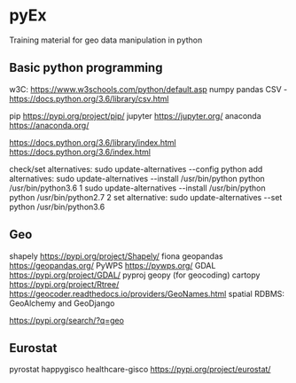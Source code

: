 # pyEx

Training material for geo data manipulation in python

## Basic python programming

w3C: https://www.w3schools.com/python/default.asp
numpy
pandas
CSV - https://docs.python.org/3.6/library/csv.html

pip https://pypi.org/project/pip/
jupyter https://jupyter.org/
anaconda https://anaconda.org/

https://docs.python.org/3.6/library/index.html
https://docs.python.org/3.6/index.html


check/set alternatives:
sudo update-alternatives --config python
add alternatives:
sudo update-alternatives --install /usr/bin/python python /usr/bin/python3.6 1
sudo update-alternatives --install /usr/bin/python python /usr/bin/python2.7 2
set alternative:
sudo update-alternatives  --set python /usr/bin/python3.6



## Geo

shapely https://pypi.org/project/Shapely/
fiona
geopandas https://geopandas.org/
PyWPS https://pywps.org/
GDAL https://pypi.org/project/GDAL/
pyproj
geopy (for geocoding)
cartopy
https://pypi.org/project/Rtree/
https://geocoder.readthedocs.io/providers/GeoNames.html
spatial RDBMS: GeoAlchemy and GeoDjango

https://pypi.org/search/?q=geo

## Eurostat

pyrostat
happygisco
healthcare-gisco
https://pypi.org/project/eurostat/


